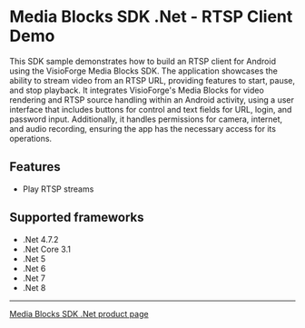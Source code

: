 # Media Blocks SDK .Net - RTSP Client Demo

This SDK sample demonstrates how to build an RTSP client for Android using the VisioForge Media Blocks SDK. The application showcases the ability to stream video from an RTSP URL, providing features to start, pause, and stop playback. It integrates VisioForge's Media Blocks for video rendering and RTSP source handling within an Android activity, using a user interface that includes buttons for control and text fields for URL, login, and password input. Additionally, it handles permissions for camera, internet, and audio recording, ensuring the app has the necessary access for its operations.

## Features

- Play RTSP streams

## Supported frameworks

- .Net 4.7.2
- .Net Core 3.1
- .Net 5
- .Net 6
- .Net 7
- .Net 8

---

[Media Blocks SDK .Net product page](https://www.visioforge.com/media-blocks-sdk)
